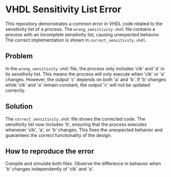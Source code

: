 # VHDL Sensitivity List Error

This repository demonstrates a common error in VHDL code related to the sensitivity list of a process.  The `wrong_sensitivity.vhdl` file contains a process with an incomplete sensitivity list, causing unexpected behavior. The correct implementation is shown in `correct_sensitivity.vhdl`.

## Problem

In the `wrong_sensitivity.vhdl` file, the process only includes 'clk' and 'a' in its sensitivity list.  This means the process will only execute when 'clk' or 'a' changes. However, the output 'c' depends on both 'a' and 'b'. If 'b' changes while 'clk' and 'a' remain constant, the output 'c' will not be updated correctly.

## Solution

The `correct_sensitivity.vhdl` file shows the corrected code. The sensitivity list now includes 'b', ensuring that the process executes whenever 'clk', 'a', or 'b' changes. This fixes the unexpected behavior and guarantees the correct functionality of the design.

## How to reproduce the error

Compile and simulate both files.  Observe the difference in behavior when 'b' changes independently of 'clk' and 'a'.